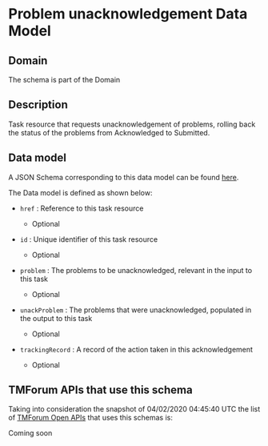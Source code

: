 # Problem unacknowledgement Data Model

## Domain

The  schema is part of the  Domain

## Description

Task resource that requests unacknowledgement of problems, rolling back the status of the problems from Acknowledged to Submitted.

## Data model

A JSON Schema corresponding to this data model can be found
[here](https://github.com/tmforum-rand/schemas/blob/candidates/Service/ProblemUnacknowledgement.schema.json).

The Data model is defined as shown below:
- `href` : Reference to this task resource

  - Optional

- `id` : Unique identifier of this task resource

  - Optional

- `problem` : The problems to be unacknowledged, relevant in the input to this task

  - Optional

- `unackProblem` : The problems that were unacknowledged, populated in the output to this task

  - Optional

- `trackingRecord` : A record of the action taken in this acknowledgement

  - Optional





## TMForum APIs that use this schema

Taking into consideration the snapshot of 04/02/2020 04:45:40 UTC the list of [TMForum Open APIs](https://www.tmforum.org/open-apis/) that uses this schemas is:

Coming soon